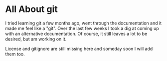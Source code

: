 # All About git

I tried learning git a few months ago, went through the documentation and it made me feel like a "git". Over the last few weeks I took a dig at coming up with an alternative documentation. Of course, it still leaves a lot to be desired, but am working on it.

License and gitignore are still missing here and someday soon I will add them too.

